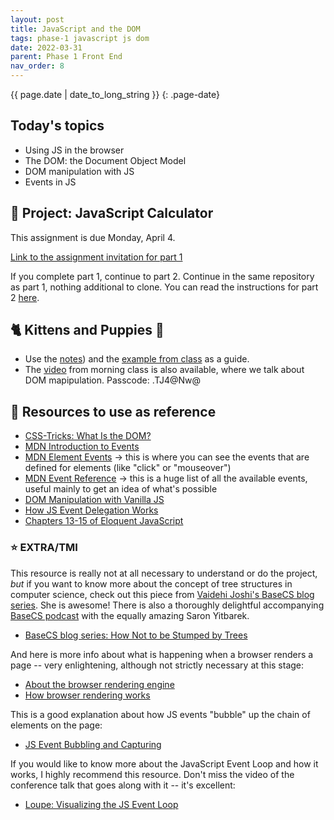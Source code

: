 ```yaml
---
layout: post
title: JavaScript and the DOM
tags: phase-1 javascript js dom
date: 2022-03-31
parent: Phase 1 Front End
nav_order: 8
---
```


{{ page.date | date_to_long_string }}
{: .page-date}

## Today's topics

- Using JS in the browser
- The DOM: the Document Object Model
- DOM manipulation with JS
- Events in JS

## 🎯 Project: JavaScript Calculator

This assignment is due Monday, April 4.

[Link to the assignment invitation for part 1](https://classroom.github.com/a/lNO8ZU8h)

If you complete part 1, continue to part 2.
Continue in the same repository as part 1, nothing additional to clone. You can read the instructions for
part 2 [here](https://github.com/Momentum-Team-12/js-calculator-part-2).

##  🐈 Kittens and Puppies 🐶
- Use the [notes](https://github.com/Momentum-Team-12/notes/blob/main/js-dom.md)) and the [example from class](https://codepen.io/rlconley/pen/ExowjqW) as a guide.
- The [video](https://us02web.zoom.us/rec/share/VSMksAREm3fTCWO5uQYqupV8CpjN41QTiEHWAHff6iVzEaLT8ONc35wISKOHSyAU.0UJIHuV9VY6tzs0h) from morning class is also available, where we talk about DOM mapipulation.
Passcode: .TJ4@Nw@

## 🔖 Resources to use as reference

- [CSS-Tricks: What Is the DOM?](https://css-tricks.com/dom/)
- [MDN Introduction to Events](https://developer.mozilla.org/en-US/docs/Learn/JavaScript/Building_blocks/Events)
- [MDN Element Events](https://developer.mozilla.org/en-US/docs/Web/API/Element#events) -> this is where you can see the events that are defined for elements (like "click" or "mouseover")
- [MDN Event Reference](https://developer.mozilla.org/en-US/docs/Web/Events) -> this is a huge list of all the available events, useful mainly to get an idea of what's possible
- [DOM Manipulation with Vanilla JS](https://www.sitepoint.com/dom-manipulation-vanilla-javascript-no-jquery/)
- [How JS Event Delegation Works](https://davidwalsh.name/event-delegate)
- [Chapters 13-15 of Eloquent JavaScript](https://eloquentjavascript.net/)

### ⭐️ EXTRA/TMI

This resource is really not at all necessary to understand or do the project, _but_ if you want to know more about the concept of tree structures in computer science, check out this piece from [Vaidehi Joshi's BaseCS blog series](https://medium.com/basecs). She is awesome! There is also a thoroughly delightful accompanying [BaseCS podcast](https://www.codenewbie.org/basecs) with the equally amazing Saron Yitbarek.

- [BaseCS blog series: How Not to be Stumped by Trees](https://medium.com/basecs/how-to-not-be-stumped-by-trees-5f36208f68a7)

And here is more info about what is happening when a browser renders a page -- very enlightening, although not strictly necessary at this stage:

- [About the browser rendering engine](https://www.html5rocks.com/en/tutorials/internals/howbrowserswork/#The_rendering_engine)
- [How browser rendering works](https://blog.logrocket.com/how-browser-rendering-works-behind-the-scenes-6782b0e8fb10/)

This is a good explanation about how JS events "bubble" up the chain of elements on the page:

- [JS Event Bubbling and Capturing](https://javascript.info/bubbling-and-capturing)

If you would like to know more about the JavaScript Event Loop and how it works, I highly recommend this resource. Don't miss the video of the conference talk that goes along with it -- it's excellent:

- [Loupe: Visualizing the JS Event Loop](http://latentflip.com/loupe)


